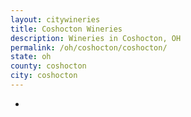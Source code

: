 ```yaml
---
layout: citywineries
title: Coshocton Wineries
description: Wineries in Coshocton, OH
permalink: /oh/coshocton/coshocton/
state: oh
county: coshocton
city: coshocton
---
```

-
